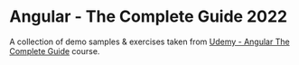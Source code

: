 # Angular - The Complete Guide 2022

A collection of demo samples & exercises taken from [Udemy - Angular The Complete Guide](https://www.udemy.com/course/the-complete-guide-to-angular-2) course.